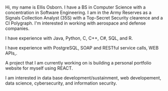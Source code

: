 Hi, my name is Ellis Osborn. I have a BS in Computer Science with a concentration in Software Engineering. I am in the Army Reserves as a Signals Collection Analyst (35S) with 
a Top-Secret Security clearence and a CI Polygraph. I'm interested in working with aerospace and defense companies.

I have experience with Java, Python, C, C++, C#, SQL, and R.

I have experience with PostgreSQL, SOAP and RESTful service calls, WEB APIs,.

A project that I am currently working on is building a personal portfolio website for myself using REACT.

I am interested in data base development/sustainment, web developement, data science, cybersecurity, and information security.
